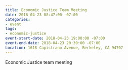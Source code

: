 ```yaml
---
title: Economic Justice Team Meeting
date: 2018-04-23 08:47:00 -07:00
categories:
- event
tags:
- economic-justice
event-start-date: 2018-04-23 19:00:00 -07:00
event-end-date: 2018-04-23 20:30:00 -07:00
Location: 1618 Capistrano Avenue, Berkeley, CA 94707
---
```


Economic Justice team meeting